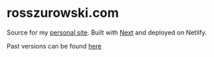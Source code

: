 # rosszurowski.com

Source for my [personal site](https://rosszurowski.com). Built with [Next](https://github.com/zeit/next.js) and deployed on Netlify.

Past versions can be found [here](https://github.com/rosszurowski/rosszurowski.com/releases)
